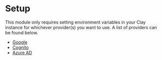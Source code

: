 # Setup

This module only requires setting environment variables in your Clay instance for whichever provider(s) you want to use. A list of providers can be found below.

- [Google](google.md)
- [Cognito](cognito.md)
- [Azure AD](active-directory-oidc.md)
